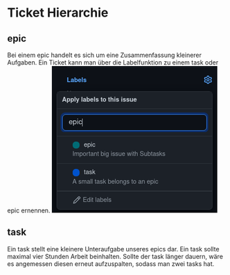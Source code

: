 # Ticket Hierarchie

## epic
Bei einem epic handelt es sich um eine Zusammenfassung kleinerer Aufgaben. 
Ein Ticket kann man über die Labelfunktion zu einem task oder epic ernennen.
![label Schaubild](label.png)

## task
Ein task stellt eine kleinere Unteraufgabe unseres epics dar. Ein task sollte maximal vier Stunden Arbeit beinhalten. Sollte der task länger dauern, wäre es angemessen diesen erneut aufzuspalten, sodass man zwei tasks hat.
